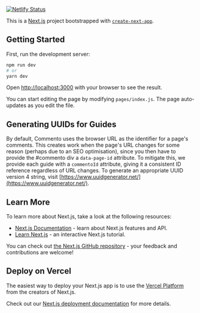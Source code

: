 [![Netlify Status](https://api.netlify.com/api/v1/badges/0f0f3fe3-686f-4154-bf25-5e593f1c35f7/deploy-status)](https://app.netlify.com/sites/kiteframe/deploys)

This is a [Next.js](https://nextjs.org/) project bootstrapped
with [`create-next-app`](https://github.com/vercel/next.js/tree/canary/packages/create-next-app).

## Getting Started

First, run the development server:

```bash
npm run dev
# or
yarn dev
```

Open [http://localhost:3000](http://localhost:3000) with your browser to see the result.

You can start editing the page by modifying `pages/index.js`. The page auto-updates as you edit the file.

## Generating UUIDs for Guides

By default, Commento uses the browser URL as the identifier for a page's comments. This creates work when the page's URL
changes for some reason (perhaps due to an SEO optimisation), since you then have to provide the #commento div
a `data-page-id`
attribute. To mitigate this, we provide each guide with a `commentoId` attribute, giving it a consistent ID reference
regardless of URL changes. To generate an appropriate UUID version 4 string,
visit [https://www.uuidgenerator.net/](https://www.uuidgenerator.net/).

## Learn More

To learn more about Next.js, take a look at the following resources:

- [Next.js Documentation](https://nextjs.org/docs) - learn about Next.js features and API.
- [Learn Next.js](https://nextjs.org/learn) - an interactive Next.js tutorial.

You can check out [the Next.js GitHub repository](https://github.com/vercel/next.js/) - your feedback and contributions
are welcome!

## Deploy on Vercel

The easiest way to deploy your Next.js app is to use
the [Vercel Platform](https://vercel.com/import?utm_medium=default-template&filter=next.js&utm_source=create-next-app&utm_campaign=create-next-app-readme)
from the creators of Next.js.

Check out our [Next.js deployment documentation](https://nextjs.org/docs/deployment) for more details.
